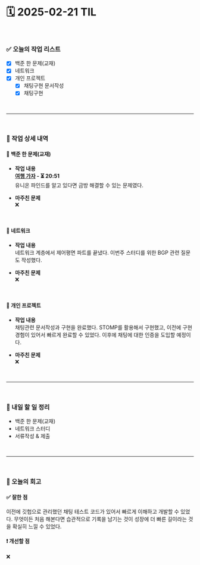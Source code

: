 # 🗓️ 2025-02-21 TIL

<br>

### ✅ 오늘의 작업 리스트  
- [x] 백준 한 문제(교재)
- [x] 네트워크
- [x] 개인 프로젝트
    - [x] 채팅구현 문서작성
    - [x] 채팅구현

<br>

---

<br>

### 📌 작업 상세 내역  

#### 🔹 백준 한 문제(교재)
- **작업 내용**<br>
**[여행 가자](https://www.acmicpc.net/problem/1976) - ⏳ 20:51**<br>
유니온 파인드를 알고 있다면 금방 해결할 수 있는 문제였다.

- **마주친 문제**<br>
❌

<br>

#### 🔹 네트워크
- **작업 내용**<br>
네트워크 계층에서 제어평면 파트를 끝냈다. 이번주 스터디를 위한 BGP 관련 질문도 작성했다.

- **마주친 문제**<br>
❌

<br>

#### 🔹 개인 프로젝트
- **작업 내용**<br>
채팅관련 문서작성과 구현을 완료했다. STOMP를 활용해서 구현했고, 이전에 구현경험이 있어서 빠르게 완료할 수 있었다. 이후에 채팅에 대한 인증을 도입할 예정이다.

- **마주친 문제**<br>
❌

<br>

---

<br>

### 🚀 내일 할 일 정리  

- 백준 한 문제(교재)
- 네트워크 스터디
- 서류작성 & 제출

<br>

---

<br>

### 🧐 오늘의 회고  

#### ✅ 잘한 점
이전에 깃헙으로 관리했던 채팅 테스트 코드가 있어서 빠르게 이해하고 개발할 수 있었다. 무엇이든 처음 해본다면 습관적으로 기록을 남기는 것이 성장에 더 빠른 길이라는 것을 확실히 느낄 수 있었다.

#### ❗ 개선할 점
❌



<br><br><br>